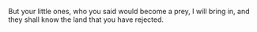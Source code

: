 But your little ones, who you said would become a prey, I will bring in, and they shall know the land that you have rejected.

